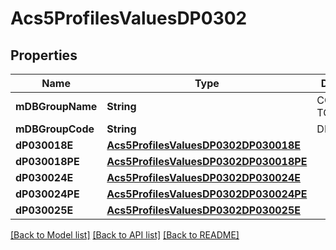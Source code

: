# Acs5ProfilesValuesDP0302

## Properties
Name | Type | Description | Notes
------------ | ------------- | ------------- | -------------
**mDBGroupName** | **String** | COMMUTING TO WORK | 
**mDBGroupCode** | **String** | DP0302 | 
**dP030018E** | [**Acs5ProfilesValuesDP0302DP030018E**](Acs5ProfilesValuesDP0302DP030018E.md) |  | 
**dP030018PE** | [**Acs5ProfilesValuesDP0302DP030018PE**](Acs5ProfilesValuesDP0302DP030018PE.md) |  | 
**dP030024E** | [**Acs5ProfilesValuesDP0302DP030024E**](Acs5ProfilesValuesDP0302DP030024E.md) |  | 
**dP030024PE** | [**Acs5ProfilesValuesDP0302DP030024PE**](Acs5ProfilesValuesDP0302DP030024PE.md) |  | 
**dP030025E** | [**Acs5ProfilesValuesDP0302DP030025E**](Acs5ProfilesValuesDP0302DP030025E.md) |  | 

[[Back to Model list]](../README.md#documentation-for-models) [[Back to API list]](../README.md#documentation-for-api-endpoints) [[Back to README]](../README.md)


